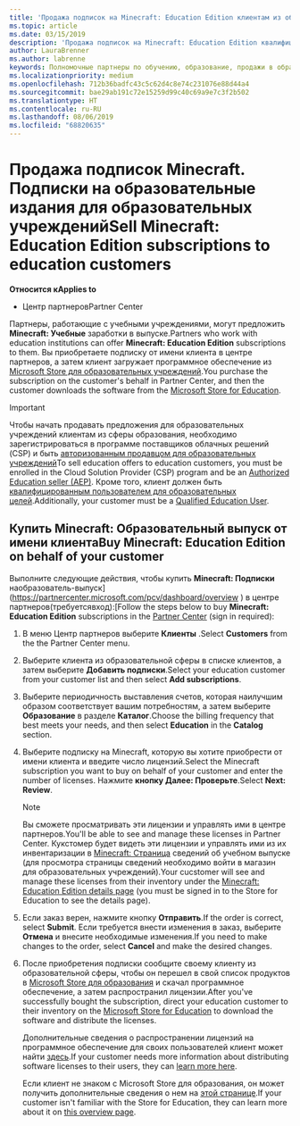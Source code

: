```yaml
---
title: 'Продажа подписок на Minecraft: Education Edition клиентам из образовательной сферы'
ms.topic: article
ms.date: 03/15/2019
description: 'Продажа подписок на Minecraft: Education Edition квалифицированным клиентам из образовательной сферы.'
author: LauraBrenner
ms.author: labrenne
keywords: Полномочные партнеры по обучению, образование, продажи в образовательных учреждений, школы
ms.localizationpriority: medium
ms.openlocfilehash: 712b36badfc43c5c62d4c8e74c231076e88d44a4
ms.sourcegitcommit: bae29ab191c72e15259d99c40c69a9e7c3f2b502
ms.translationtype: HT
ms.contentlocale: ru-RU
ms.lasthandoff: 08/06/2019
ms.locfileid: "68820635"
---
```

# <a name="sell-minecraft-education-edition-subscriptions-to-education-customers"></a><span data-ttu-id="d05d8-104">Продажа подписок Minecraft. Подписки на образовательные издания для образовательных учреждений</span><span class="sxs-lookup"><span data-stu-id="d05d8-104">Sell Minecraft: Education Edition subscriptions to education customers</span></span>

<span data-ttu-id="d05d8-105">**Относится к**</span><span class="sxs-lookup"><span data-stu-id="d05d8-105">**Applies to**</span></span>

-  <span data-ttu-id="d05d8-106">Центр партнеров</span><span class="sxs-lookup"><span data-stu-id="d05d8-106">Partner Center</span></span>

<span data-ttu-id="d05d8-107">Партнеры, работающие с учебными учреждениями, могут предложить **Minecraft: Учебные** заработки в выпуске.</span><span class="sxs-lookup"><span data-stu-id="d05d8-107">Partners who work with education institutions can offer **Minecraft: Education Edition** subscriptions to them.</span></span> <span data-ttu-id="d05d8-108">Вы приобретаете подписку от имени клиента в центре партнеров, а затем клиент загружает программное обеспечение из [Microsoft Store для образовательных учреждений](https://educationstore.microsoft.com).</span><span class="sxs-lookup"><span data-stu-id="d05d8-108">You purchase the subscription on the customer's behalf in Partner Center, and then the customer downloads the software from the [Microsoft Store for Education](https://educationstore.microsoft.com).</span></span> 

>[!IMPORTANT]
><span data-ttu-id="d05d8-109">Чтобы начать продавать предложения для образовательных учреждений клиентам из сферы образования, необходимо зарегистрироваться в программе поставщиков облачных решений (CSP) и быть [авторизованным продавцом для образовательных учреждений](https://www.mepn.com)</span><span class="sxs-lookup"><span data-stu-id="d05d8-109">To sell education offers to education customers, you must be enrolled in the Cloud Solution Provider (CSP) program and be an [Authorized Education seller (AEP)](https://www.mepn.com).</span></span> <span data-ttu-id="d05d8-110">Кроме того, клиент должен быть [квалифицированным пользователем для образовательных целей](https://www.microsoftvolumelicensing.com/DocumentSearch.aspx?Mode=3&DocumentTypeId=7).</span><span class="sxs-lookup"><span data-stu-id="d05d8-110">Additionally, your customer must be a [Qualified Education User](https://www.microsoftvolumelicensing.com/DocumentSearch.aspx?Mode=3&DocumentTypeId=7).</span></span>  

 
## <a name="buy-minecraft-education-edition-on-behalf-of-your-customer"></a><span data-ttu-id="d05d8-111">Купить **Minecraft: Образовательный** выпуск от имени клиента</span><span class="sxs-lookup"><span data-stu-id="d05d8-111">Buy **Minecraft: Education Edition** on behalf of your customer</span></span>

<span data-ttu-id="d05d8-112">Выполните следующие действия, чтобы купить **Minecraft: Подписки** наобразователь-выпуск](https://partnercenter.microsoft.com/pcv/dashboard/overview
) в центре партнеров(требуетсявход):[</span><span class="sxs-lookup"><span data-stu-id="d05d8-112">Follow the steps below to buy **Minecraft: Education Edition** subscriptions in the [Partner Center](https://partnercenter.microsoft.com/pcv/dashboard/overview
) (sign in required):</span></span>

  1.  <span data-ttu-id="d05d8-113">В меню Центр партнеров выберите **Клиенты** .</span><span class="sxs-lookup"><span data-stu-id="d05d8-113">Select **Customers** from the the Partner Center menu.</span></span>
  
  2.  <span data-ttu-id="d05d8-114">Выберите клиента из образовательной сферы в списке клиентов, а затем выберите **Добавить подписки**.</span><span class="sxs-lookup"><span data-stu-id="d05d8-114">Select your education customer from your customer list and then select **Add subscriptions**.</span></span>
  
  3.  <span data-ttu-id="d05d8-115">Выберите периодичность выставления счетов, которая наилучшим образом соответствует вашим потребностям, а затем выберите **Образование** в разделе **Каталог**.</span><span class="sxs-lookup"><span data-stu-id="d05d8-115">Choose the billing frequency that best meets your needs, and then select **Education** in the **Catalog** section.</span></span>

  4.  <span data-ttu-id="d05d8-116">Выберите подписку на Minecraft, которую вы хотите приобрести от имени клиента и введите число лицензий.</span><span class="sxs-lookup"><span data-stu-id="d05d8-116">Select the Minecraft subscription you want to buy on behalf of your customer and enter the number of licenses.</span></span> <span data-ttu-id="d05d8-117">Нажмите **кнопку Далее: Проверьте**.</span><span class="sxs-lookup"><span data-stu-id="d05d8-117">Select **Next: Review**.</span></span>

      >[!NOTE]
      ><span data-ttu-id="d05d8-118">Вы сможете просматривать эти лицензии и управлять ими в центре партнеров.</span><span class="sxs-lookup"><span data-stu-id="d05d8-118">You'll be able to see and manage these licenses in Partner Center.</span></span> <span data-ttu-id="d05d8-119">Кукстомер будет видеть эти лицензии и управлять ими из их инвентаризации в [Minecraft: Страница](https://educationstore.microsoft.com/store/details/minecraft-education-edition/9nblggh4r2r6) сведений об учебном выпуске (для просмотра страницы сведений необходимо войти в магазин для образовательных учреждений).</span><span class="sxs-lookup"><span data-stu-id="d05d8-119">Your cucstomer will see and manage these licenses from their inventory under the [Minecraft: Education Edition details page](https://educationstore.microsoft.com/store/details/minecraft-education-edition/9nblggh4r2r6) (you must be signed in to the Store for Education to see the details page).</span></span> 

  5.  <span data-ttu-id="d05d8-120">Если заказ верен, нажмите кнопку **Отправить**.</span><span class="sxs-lookup"><span data-stu-id="d05d8-120">If the order is correct, select **Submit**.</span></span> <span data-ttu-id="d05d8-121">Если требуется внести изменения в заказ, выберите **Отмена** и внесите необходимые изменения.</span><span class="sxs-lookup"><span data-stu-id="d05d8-121">If you need to make changes to the order, select **Cancel** and make the desired changes.</span></span>   

  6.  <span data-ttu-id="d05d8-122">После приобретения подписки сообщите своему клиенту из образовательной сферы, чтобы он перешел в свой список продуктов в [Microsoft Store для образования](https://educationstore.microsoft.com) и скачал программное обеспечение, а затем распространил лицензии.</span><span class="sxs-lookup"><span data-stu-id="d05d8-122">After you've successfully bought the subscription, direct your education customer to their inventory on the [Microsoft Store for Education](https://educationstore.microsoft.com) to download the software and distribute the licenses.</span></span>

      <span data-ttu-id="d05d8-123">Дополнительные сведения о распространении лицензий на программное обеспечение для своих пользователей клиент может найти [здесь](https://docs.microsoft.com/education/windows/school-get-minecraft#distribute-minecraft).</span><span class="sxs-lookup"><span data-stu-id="d05d8-123">If your customer needs more information about distributing software licenses to their users, they can [learn more here](https://docs.microsoft.com/education/windows/school-get-minecraft#distribute-minecraft).</span></span>  
  
      <span data-ttu-id="d05d8-124">Если клиент не знаком с Microsoft Store для образования, он может получить дополнительные сведения о нем на [этой странице](https://docs.microsoft.com/microsoft-store/windows-store-for-business-overview).</span><span class="sxs-lookup"><span data-stu-id="d05d8-124">If your customer isn't familiar with the Store for Education, they can learn more about it on [this overview page](https://docs.microsoft.com/microsoft-store/windows-store-for-business-overview).</span></span>  

      

